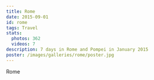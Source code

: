 ```yaml
---
title: Rome
date: 2015-09-01
id: rome
tags: Travel
stats:
  photos: 362
  videos: 7
description: 7 days in Rome and Pompei in January 2015
poster: /images/galleries/rome/poster.jpg
---
```


Rome
